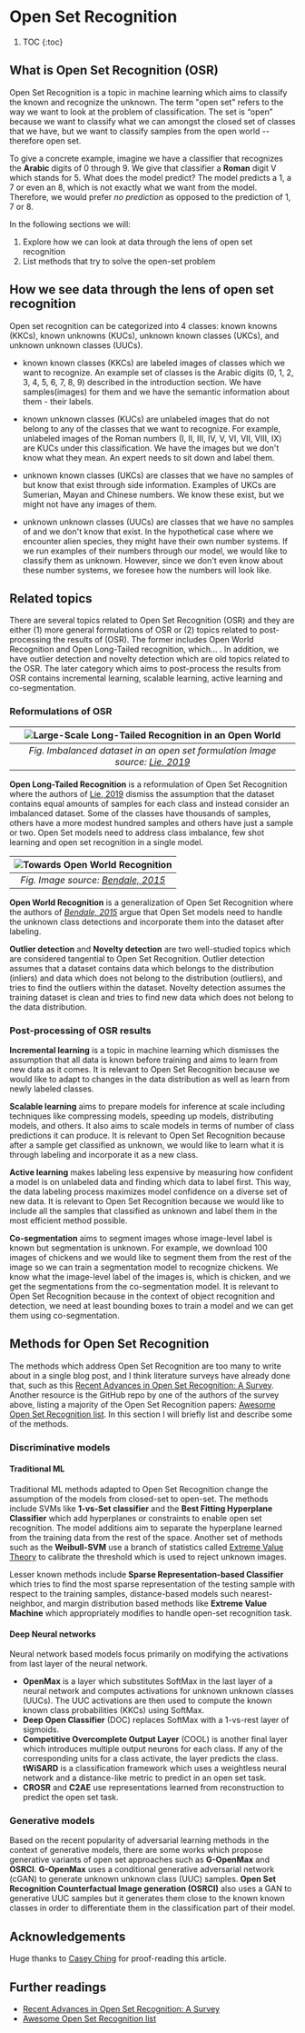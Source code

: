 # Open Set Recognition

1. TOC
{:toc}

## What is Open Set Recognition (OSR)

Open Set Recognition is a topic in machine learning which aims to classify the known and recognize the unknown. The term "open set" refers to the way we want to look at the problem of classification. The set is “open” because we want to classify what we can amongst the closed set of classes that we have, but we want to classify samples from the open world -- therefore open set.

To give a concrete example, imagine we have a classifier that recognizes the **Arabic** digits of 0 through 9. We give that classifier a **Roman** digit V which stands for 5. What does the model predict? The model predicts a 1, a 7 or even an 8, which is not exactly what we want from the model. Therefore, we would prefer *no prediction* as opposed to the  prediction of 1, 7 or 8. 

In the following sections we will:

1. Explore how we can look at data through the lens of open set recognition
2. List methods that try to solve the open-set problem

## How we see data through the lens of open set recognition
Open set recognition can be categorized into 4 classes: known knowns (KKCs), known unknowns (KUCs), unknown known classes (UKCs), and unknown unknown classes (UUCs). 
- known known classes (KKCs) are labeled images of classes which we want to recognize. An example set of classes is the Arabic digits (0, 1, 2, 3, 4, 5, 6, 7, 8, 9)  described in the introduction section. We have samples(images) for them and we have the semantic information about them - their labels.

- known unknown classes (KUCs) are unlabeled images that do not belong to any of the classes that we want to recognize. For example, unlabeled images of the Roman numbers (I, II, III, IV, V, VI, VII, VIII, IX) are KUCs under this classification. We have the images but we don't know what they mean. An expert needs to sit down and label them.

- unknown known classes (UKCs) are classes that we have no samples of but know that exist through side information. Examples of UKCs are Sumerian, Mayan and Chinese numbers. We know these exist, but we might not have any images of them.

- unknown unknown classes (UUCs) are classes that we have no samples of and we don't know that exist. In the hypothetical case where we encounter alien species, they might have their own number systems. If we run examples of their numbers through our model, we would like to classify them as unknown. However, since we don't even know about these number systems, we foresee how the numbers will look like.

## Related topics
There are several topics related to Open Set Recognition (OSR) and they are either (1) more general formulations of OSR or (2) topics related to post-processing the results of (OSR). The former includes Open World Recognition and Open Long-Tailed recognition, which… . In addition, we have outlier detection and novelty detection which are old topics related to the OSR. The later category which aims to post-process the results from OSR contains incremental learning, scalable learning, active learning and co-segmentation. 

### Reformulations of OSR

| ![Large-Scale Long-Tailed Recognition in an Open World](/images/open_long_tailed_datasets.png) |
| :----------------------------------------------------------: |
| *Fig. Imbalanced dataset in an open set formulation Image source: [Lie, 2019](https://arxiv.org/abs/1904.05160)* |

**Open Long-Tailed Recognition** is a reformulation of Open Set Recognition where the authors of [Lie, 2019](https://arxiv.org/abs/1904.05160) dismiss the assumption that the dataset contains equal amounts of samples for each class and instead consider an imbalanced dataset. Some of the classes have thousands of samples, others have a more modest hundred samples and others have just a sample or two. Open Set models need to address class imbalance, few shot learning and open set recognition in a single model. 

| ![Towards Open World Recognition](/images/open_world_recognition.png) |
| :----------------------------------------------------------: |
| *Fig.  Image source: [Bendale, 2015](https://www.cv-foundation.org/openaccess/content_cvpr_2015/papers/Bendale_Towards_Open_World_2015_CVPR_paper.pdf)* |

**Open World Recognition** is a generalization of Open Set Recognition where the authors of [*Bendale, 2015*](https://www.cv-foundation.org/openaccess/content_cvpr_2015/papers/Bendale_Towards_Open_World_2015_CVPR_paper.pdf) argue that Open Set models need to handle the unknown class detections and incorporate them into the dataset after labeling. 

**Outlier detection** and **Novelty detection** are two well-studied topics which are considered tangential to Open Set Recognition. Outlier detection assumes that a dataset contains data which belongs to the distribution (inliers) and data which does not belong to the distribution (outliers), and tries to find the outliers within the dataset. Novelty detection assumes the training dataset is clean and tries to find new data which does not belong to the data distribution.

### Post-processing of OSR results

**Incremental learning** is a topic in machine learning which dismisses the assumption that all data is known before training and aims to learn from new data as it comes. It is relevant to Open Set Recognition because we would like to adapt to changes in the data distribution as well as learn from newly labeled classes. 

**Scalable learning** aims to prepare models for inference at scale including techniques like compressing models, speeding up models, distributing models, and others. It also aims to scale models in terms of number of class predictions it can produce. It is relevant to Open Set Recognition because after a sample get classified as unknown, we would like to learn what it is through labeling and incorporate it as a new class.

**Active learning** makes labeling less expensive by measuring how confident a model is on unlabeled data and finding which data to label first. This way, the data labeling process maximizes model confidence on a diverse set of new data. It is relevant to Open Set Recognition because we would like to include all the samples that classified as unknown and label them in the most efficient method possible. 

**Co-segmentation** aims to segment images whose image-level label is known but segmentation is unknown. For example, we download 100 images of chickens and we would like to segment them from the rest of the image so we can train a segmentation model to recognize chickens. We know what the image-level label of the images is, which is chicken, and we get the segmentations from the co-segmentation model. It is relevant to Open Set Recognition because in the context of object recognition and detection, we need at least bounding boxes to train a model and we can get them using co-segmentation.

## Methods for Open Set Recognition

The methods which address Open Set Recognition are too many to write about in a single blog post, and I think literature surveys have already done that, such as this [Recent Advances in Open Set Recognition: A Survey](https://arxiv.org/abs/1811.08581). Another resource is the GitHub repo by one of the authors of the survey above, listing a majority of the Open Set Recognition papers: [Awesome Open Set Recognition list](https://github.com/iCGY96/awesome_OpenSetRecognition_list). In this section I will briefly list and describe some of the methods.

### Discriminative models
#### Traditional ML
Traditional ML methods adapted to Open Set Recognition change the assumption of the models from closed-set to open-set. The methods include SVMs like **1-vs-Set classifier** and the **Best Fitting Hyperplane Classifier** which add hyperplanes or constraints to enable open set recognition. The model additions aim to separate the hyperplane learned from the training data from the rest of the space. Another set of methods such as the **Weibull-SVM** use a branch of statistics called [Extreme Value Theory](https://en.wikipedia.org/wiki/Extreme_value_theory) to calibrate the threshold which is used to reject unknown images. 

Lesser known methods include **Sparse Representation-based Classifier** which tries to find the most sparse representation of the testing sample with respect to the training samples, distance-based models such nearest-neighbor, and margin distribution based methods like **Extreme Value Machine** which appropriately modifies to handle open-set recognition task. 

#### Deep Neural networks
Neural network based models focus primarily on modifying the activations from last layer of the neural network.

- **OpenMax** is a layer which substitutes SoftMax in the last layer of a neural network and computes activations for unknown unknown classes (UUCs). The UUC activations are then used to compute the known known class probabilities (KKCs) using SoftMax. 
- **Deep Open Classifier** (DOC) replaces SoftMax with a 1-vs-rest layer of sigmoids. 
- **Competitive Overcomplete Output Layer** (COOL) is another final layer which introduces multiple output neurons for each class. If any of the corresponding units for a class activate, the layer predicts the class. **tWiSARD** is a classification framework which uses a weightless neural network and a distance-like metric to predict in an open set task. 
- **CROSR** and **C2AE** use representations learned from reconstruction to predict the open set task. 

### Generative models

Based on the recent popularity of adversarial learning methods in the context of generative models, there are some works which propose generative variants of open set approaches such as **G-OpenMax** and **OSRCI**. **G-OpenMax** uses a conditional generative adversarial network (cGAN) to generate unknown unknown class (UUC) samples. **Open Set Recognition Counterfactual Image generation (OSRCI)** also uses a GAN to generative UUC samples but it generates them close to the known known classes in order to differentiate them in the classification part of their model. 

## Acknowledgements 

Huge thanks to [Casey Ching](https://twitter.com/cac317) for proof-reading this article. 

## Further readings

- [Recent Advances in Open Set Recognition: A Survey](https://arxiv.org/abs/1811.08581)
- [Awesome Open Set Recognition list](https://github.com/iCGY96/awesome_OpenSetRecognition_list)